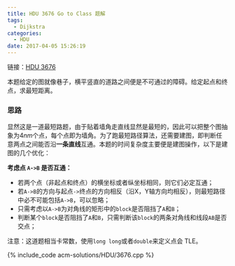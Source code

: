 ```yaml
---
title: HDU 3676 Go to Class 题解
tags:
  - Dijkstra
categories:
  - HDU
date: 2017-04-05 15:26:19
---
```


链接：[HDU 3676](http://acm.hdu.edu.cn/showproblem.php?pid=3676)

本题给定的图就像巷子，横平竖直的道路之间便是不可通过的障碍。给定起点和终点，求最短距离。

<!-- more -->

### 思路

显然这是一道最短路题，由于贴着墙角走直线显然是最短的，因此可以把整个图抽象为$4nm$个点，每个点即为墙角。为了跑最短路径算法，还需要建图，即判断任意两点之间能否沿**一条直线**互通。本题的时间复杂度主要便是建图操作，以下是建图的几个优化：

**考虑点 `A->B` 是否互通：**

*   若两个点（非起点和终点）的横坐标或者纵坐标相同，则它们必定互通；
*   若`A->B`的方向与起点`->`终点的方向相反（沿X，Y轴方向均相反），则最短路径中必不可能包括`A->B`，可以忽略；
*   只需考虑以`A->B`为对角线的矩形中的`block`是否阻挡了`A`和`B`；
*   判断某个`block`是否阻挡了`A`和`B`，只需判断该`block`的两条对角线和线段`AB`是否交点；

注意：这道题相当卡常数，使用`long long`或者`double`来定义点会 TLE。

{% include_code acm-solutions/HDU/3676.cpp %}
